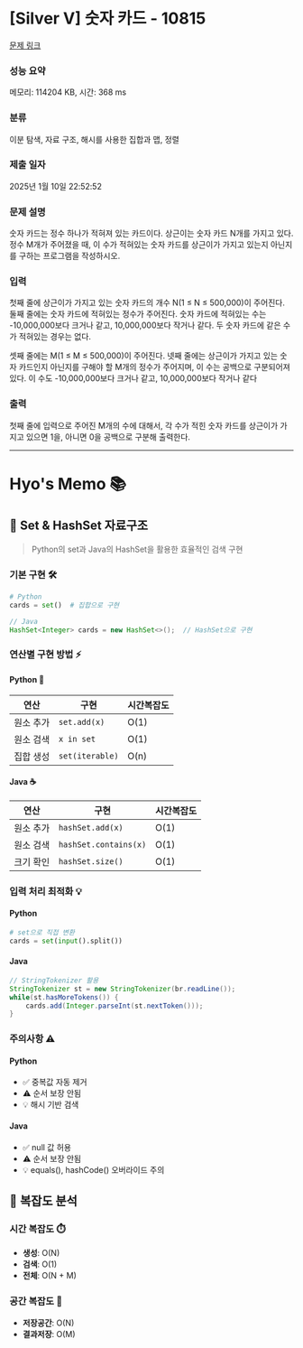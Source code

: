 # [Silver V] 숫자 카드 - 10815 

[문제 링크](https://www.acmicpc.net/problem/10815) 

### 성능 요약

메모리: 114204 KB, 시간: 368 ms

### 분류

이분 탐색, 자료 구조, 해시를 사용한 집합과 맵, 정렬

### 제출 일자

2025년 1월 10일 22:52:52

### 문제 설명

<p>숫자 카드는 정수 하나가 적혀져 있는 카드이다. 상근이는 숫자 카드 N개를 가지고 있다. 정수 M개가 주어졌을 때, 이 수가 적혀있는 숫자 카드를 상근이가 가지고 있는지 아닌지를 구하는 프로그램을 작성하시오.</p>

### 입력 

 <p>첫째 줄에 상근이가 가지고 있는 숫자 카드의 개수 N(1 ≤ N ≤ 500,000)이 주어진다. 둘째 줄에는 숫자 카드에 적혀있는 정수가 주어진다. 숫자 카드에 적혀있는 수는 -10,000,000보다 크거나 같고, 10,000,000보다 작거나 같다. 두 숫자 카드에 같은 수가 적혀있는 경우는 없다.</p>

<p>셋째 줄에는 M(1 ≤ M ≤ 500,000)이 주어진다. 넷째 줄에는 상근이가 가지고 있는 숫자 카드인지 아닌지를 구해야 할 M개의 정수가 주어지며, 이 수는 공백으로 구분되어져 있다. 이 수도 -10,000,000보다 크거나 같고, 10,000,000보다 작거나 같다</p>

### 출력 

 <p>첫째 줄에 입력으로 주어진 M개의 수에 대해서, 각 수가 적힌 숫자 카드를 상근이가 가지고 있으면 1을, 아니면 0을 공백으로 구분해 출력한다.</p>

-------------------------------------------
# Hyo's Memo 📚

## 📍 Set & HashSet 자료구조
> Python의 set과 Java의 HashSet을 활용한 효율적인 검색 구현

### 기본 구현 🛠
```python
# Python
cards = set()  # 집합으로 구현
```

```java
// Java
HashSet<Integer> cards = new HashSet<>();  // HashSet으로 구현
```

### 연산별 구현 방법 ⚡
#### Python 🐍
| 연산 | 구현 | 시간복잡도 |
|------|------|------------|
| 원소 추가 | `set.add(x)` | O(1) |
| 원소 검색 | `x in set` | O(1) |
| 집합 생성 | `set(iterable)` | O(n) |

#### Java ☕
| 연산 | 구현 | 시간복잡도 |
|------|------|------------|
| 원소 추가 | `hashSet.add(x)` | O(1) |
| 원소 검색 | `hashSet.contains(x)` | O(1) |
| 크기 확인 | `hashSet.size()` | O(1) |

### 입력 처리 최적화 💡
#### Python
```python
# set으로 직접 변환
cards = set(input().split())
```

#### Java
```java
// StringTokenizer 활용
StringTokenizer st = new StringTokenizer(br.readLine());
while(st.hasMoreTokens()) {
    cards.add(Integer.parseInt(st.nextToken()));
}
```

### 주의사항 ⚠️
#### Python
- ✅ 중복값 자동 제거
- ⚠️ 순서 보장 안됨
- 💡 해시 기반 검색

#### Java
- ✅ null 값 허용
- ⚠️ 순서 보장 안됨
- 💡 equals(), hashCode() 오버라이드 주의

## 📍 복잡도 분석
### 시간 복잡도 ⏱️
- **생성**: O(N)
- **검색**: O(1)
- **전체**: O(N + M)

### 공간 복잡도 💾
- **저장공간**: O(N)
- **결과저장**: O(M)
